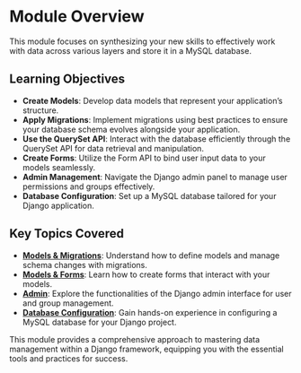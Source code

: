 # Module Overview

This module focuses on synthesizing your new skills to effectively work with data across various layers and store it in a MySQL database.

## Learning Objectives

- **Create Models**: Develop data models that represent your application’s structure.
- **Apply Migrations**: Implement migrations using best practices to ensure your database schema evolves alongside your application.
- **Use the QuerySet API**: Interact with the database efficiently through the QuerySet API for data retrieval and manipulation.
- **Create Forms**: Utilize the Form API to bind user input data to your models seamlessly.
- **Admin Management**: Navigate the Django admin panel to manage user permissions and groups effectively.
- **Database Configuration**: Set up a MySQL database tailored for your Django application.

## Key Topics Covered

- [**Models & Migrations**](Models%20and%20Migrations.md): Understand how to define models and manage schema changes with migrations.
- [**Models & Forms**](Models%20and%20Forms.md): Learn how to create forms that interact with your models.
- [**Admin**](Admin.md): Explore the functionalities of the Django admin interface for user and group management.
- [**Database Configuration**](Database%20Configuration.md): Gain hands-on experience in configuring a MySQL database for your Django project.

This module provides a comprehensive approach to mastering data management within a Django framework, equipping you with the essential tools and practices for success.
